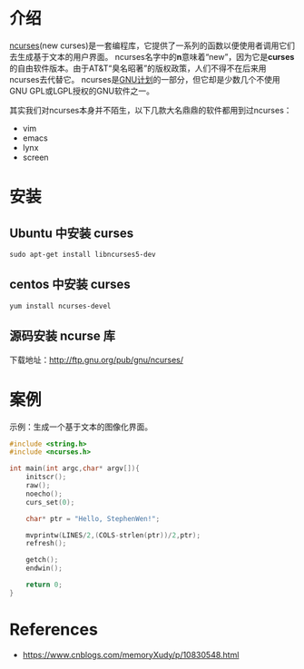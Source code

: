 # 介绍

[ncurses](https://link.zhihu.com/?target=http%3A//www.gnu.org/software/ncurses/ncurses.html)(new curses)是一套编程库，它提供了一系列的函数以便使用者调用它们去生成基于文本的用户界面。
ncurses名字中的**n**意味着“new”，因为它是**curses**的自由软件版本。由于AT&T“臭名昭著”的版权政策，人们不得不在后来用ncurses去代替它。
ncurses是[GNU计划](https://link.zhihu.com/?target=https%3A//en.wikipedia.org/wiki/GNU_Project%20GNU%E8%AE%A1%E5%88%92)的一部分，但它却是少数几个不使用GNU GPL或LGPL授权的GNU软件之一。

其实我们对ncurses本身并不陌生，以下几款大名鼎鼎的软件都用到过ncurses：

- vim
- emacs
- lynx
- screen

# 安装

## Ubuntu 中安装 curses

```
sudo apt-get install libncurses5-dev
```

## centos 中安装 curses

```
yum install ncurses-devel
```

## 源码安装 ncurse 库

下载地址：http://ftp.gnu.org/pub/gnu/ncurses/



# 案例

示例：生成一个基于文本的图像化界面。

```c
#include <string.h>
#include <ncurses.h>

int main(int argc,char* argv[]){
    initscr();
    raw();
    noecho();
    curs_set(0);

    char* ptr = "Hello, StephenWen!";

    mvprintw(LINES/2,(COLS-strlen(ptr))/2,ptr);
    refresh();

    getch();
    endwin();

    return 0;
}
```



# References

- https://www.cnblogs.com/memoryXudy/p/10830548.html
